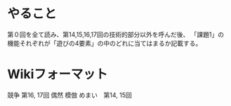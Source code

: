 # やること
第０回を全て読み、第14,15,16,17回の技術的部分以外を呼んだ後、
「課題1」の機能それぞれが「遊びの4要素」の中のどれに当てはまるか記載する。

# Wikiフォーマット

競争 第16, 17回
偶然
模倣
めまい　第14, 15回
